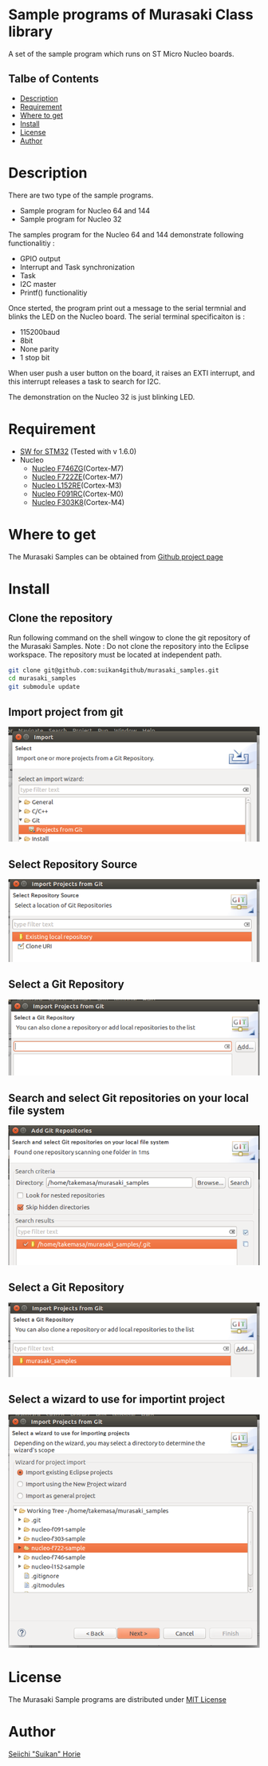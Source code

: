 # Sample programs of Murasaki Class library
A set of the sample program which runs on ST Micro Nucleo boards.

## Talbe of Contents
 * [Description](#description)
 * [Requirement](#requirement)
 * [Where to get](#where-to-get)
 * [Install](#install)
 * [License](#license)
 * [Author](#author)
# Description
There are two type of the sample programs.
 * Sample program for Nucleo 64 and 144
 * Sample program for Nucleo 32

The samples program for the Nucleo 64 and 144 demonstrate following functionalitiy :
 * GPIO output
 * Interrupt and Task synchronization
 * Task
 * I2C master
 * Printf() functionalitiy

Once sterted, the program print out a message to the serial termnial and blinks the LED on the Nucleo board. The serial terminal specificaiton is :
 * 115200baud
 * 8bit
 * None parity
 * 1 stop bit

When user push a user button on the board, it raises an EXTI interrupt, and this interrupt releases a task to search for I2C.

The demonstration on the Nucleo 32 is just blinking LED.

# Requirement
* [SW for STM32](https://www.st.com/ja/development-tools/sw4stm32.html) (Tested with v 1.6.0)
* Nucleo
   * [Nucleo F746ZG](https://www.st.com/en/evaluation-tools/nucleo-f746zg.html)(Cortex-M7)
   * [Nucleo F722ZE](https://www.st.com/en/evaluation-tools/nucleo-f722ze.html)(Cortex-M7)
   * [Nucleo L152RE](https://www.st.com/en/evaluation-tools/nucleo-l152re.html)(Cortex-M3)
   * [Nucleo F091RC](https://www.st.com/en/evaluation-tools/nucleo-f091rc.html)(Cortex-M0)
   * [Nucleo F303K8](https://www.st.com/en/evaluation-tools/nucleo-f303k8.html)(Cortex-M4)

# Where to get
The Murasaki Samples can be obtained from [Github project page](https://github.com/suikan4github/murasaki_samples/)

# Install
## Clone the repository
Run following command on the shell wingow to clone the git repository of the Murasaki Samples. Note : Do not clone the repository into the Eclipse workspace. The repository must be located at independent path.
```bash
git clone git@github.com:suikan4github/murasaki_samples.git
cd murasaki_samples
git submodule update
```
## Import project from git
![Choose Projects from Git](screenshots/Screenshot_from_2019-02-14_07-05-27.png)
## Select Repository Source
![Chose Existing local repository](screenshots/Screenshot_from_2019-02-14_07-05-42.png)
## Select a Git Repository
![No murasaki_samples repository at this moment](screenshots/Screenshot_from_2019-02-14_07-06-01.png)
## Search and select Git repositories on your local file system
![Search the repository and select](screenshots/Screenshot_from_2019-02-14_07-06-26.png)
## Select a Git Repository
![Choose a murasaki_sample](screenshots/Screenshot_from_2019-02-14_07-06-35.png)
## Select a wizard to use for importint project
![Chose a project to import](screenshots/Screenshot_from_2019-02-14_07-06-50.png)
# License
The Murasaki Sample programs are distributed under [MIT License](https://github.com/suikan4github/murasaki_samples/blob/master/LICENSE)
# Author
[Seiichi "Suikan" Horie](https://github.com/suikan4github)
